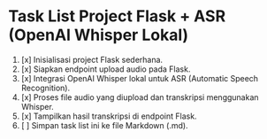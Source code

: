 # Task List Project Flask + ASR (OpenAI Whisper Lokal)

1. [x] Inisialisasi project Flask sederhana.
2. [x] Siapkan endpoint upload audio pada Flask.
3. [x] Integrasi OpenAI Whisper lokal untuk ASR (Automatic Speech Recognition).
4. [x] Proses file audio yang diupload dan transkripsi menggunakan Whisper.
5. [x] Tampilkan hasil transkripsi di endpoint Flask.
6. [ ] Simpan task list ini ke file Markdown (.md).
